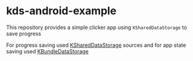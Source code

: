 # kds-android-example
This repository provides a simple clicker app using `KSharedDataStorage` to save progress

For progress saving used [KSharedDataStorage](app/src/main/java/fun/kotlingang/kdstest/KDSClickerStorage.kt) sources and for app state saving used [KBundleDataStorage](app/src/main/java/fun/kotlingang/kdstest/KDSClickerActivity.kt#L16)

